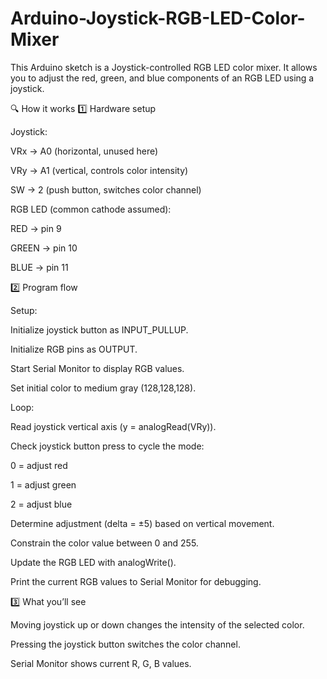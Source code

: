 # Arduino-Joystick-RGB-LED-Color-Mixer
This Arduino sketch is a Joystick-controlled RGB LED color mixer. It allows you to adjust the red, green, and blue components of an RGB LED using a joystick.

🔍 How it works
1️⃣ Hardware setup

Joystick:

VRx → A0 (horizontal, unused here)

VRy → A1 (vertical, controls color intensity)

SW → 2 (push button, switches color channel)

RGB LED (common cathode assumed):

RED → pin 9

GREEN → pin 10

BLUE → pin 11

2️⃣ Program flow

Setup:

Initialize joystick button as INPUT_PULLUP.

Initialize RGB pins as OUTPUT.

Start Serial Monitor to display RGB values.

Set initial color to medium gray (128,128,128).

Loop:

Read joystick vertical axis (y = analogRead(VRy)).

Check joystick button press to cycle the mode:

0 = adjust red

1 = adjust green

2 = adjust blue

Determine adjustment (delta = ±5) based on vertical movement.

Constrain the color value between 0 and 255.

Update the RGB LED with analogWrite().

Print the current RGB values to Serial Monitor for debugging.

3️⃣ What you’ll see

Moving joystick up or down changes the intensity of the selected color.

Pressing the joystick button switches the color channel.

Serial Monitor shows current R, G, B values.
